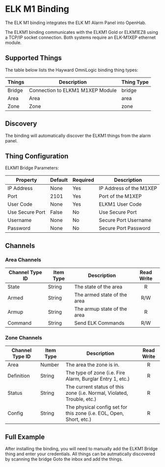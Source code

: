 # ELK M1 Binding

The ELK M1 binding integrates the ELK M1  Alarm Panel into OpenHab.

The ELKM1 binding communicates with the ELKM1 Gold or ELKM1EZ8 using a TCP/IP socket connection.  Both systems require an ELK-M1XEP ethernet module.

## Supported Things

The table below lists the Hayward OmniLogic binding thing types:

| Things                       | Description                                                                     | Thing Type    |
|------------------------------|---------------------------------------------------------------------------------|---------------|
| Bridge 					   | Connection to ELKM1 M1XEP Module                                                | bridge        |
| Area                         | Area                                                                            | area      	 |
| Zone	                       | Zone                                                                            | zone          |

## Discovery

The binding will automatically discover the ELKM1 things from the alarm panel.

## Thing Configuration

ELKM1 Bridge Parameters:

| Property             | Default                      | Required | Description                  |
|----------------------|------------------------------|----------|------------------------------|
| IP Address           | None                         | Yes      | IP Address of the M1XEP      |
| Port                 | 2101                         | Yes      | Port of the M1XEP			|
| User Code            | None                         | Yes      | ELKM1 User Code              |
| Use Secure Port 	   | False                        | No       | Use Secure Port         		|
| Username    		   | None                         | No       | Secure Port Username			|
| Password    		   | None                         | No       | Secure Port Password			|

## Channels

### Area Channels

| Channel Type ID | Item Type          | Description                        | Read Write |
|-----------------|--------------------|------------------------------------|:----------:|
| State           | String             | The state of the area			    |      R     |
| Armed           | String             | The armed state of the area        |     R/W    |
| Armup           | String             | The armup state of the area        |      R     |
| Command		  | String             | Send ELK Commands                  |     R/W    |


### Zone Channels

| Channel Type ID | Item Type          | Description                     								        | Read Write |
|-----------------|--------------------|------------------------------------------------------------------------|:----------:|
| Area            | Number             | The area the zone is in.												|      R     |
| Definition      | String 			   | The type of zone (i.e. Fire Alarm, Burglar Entry 1, etc.)  		    |      R     |
| Status	      | String 			   | The current status of this zone (i.e. Normal, Violated, Trouble, etc.) |      R     |
| Config	      | String 			   | The physical config set for this zone (i.e. EOL, Open, Short, etc.)    |      R     |

## Full Example

After installing the binding, you will need to manually add the ELKM1 Bridge thing and enter your credentials.
All things can be autmatically discovered by scanning the bridge
Goto the inbox and add the things.
